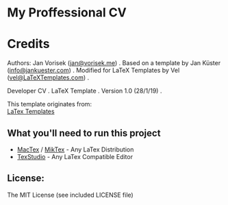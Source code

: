 # My Proffessional CV

# Credits

 Authors:
 Jan Vorisek (jan@vorisek.me) . 
 Based on a template by Jan Küster (info@jankuester.com) . 
 Modified for LaTeX Templates by Vel (vel@LaTeXTemplates.com) . 
 
 Developer CV . 
 LaTeX Template . 
 Version 1.0 (28/1/19) . 

 This template originates from:  
 [LaTex Templates](http://www.LaTeXTemplates.com)
 
 ## What you'll need to run this project   
 - [MacTex](http://www.tug.org/mactex/) / [MikTex](https://miktex.org/) - Any LaTex Distribution 
 - [TexStudio](https://www.texstudio.org/) - Any LaTex Compatible Editor 
 
 
 ## License:
 The MIT License (see included LICENSE file)

 
